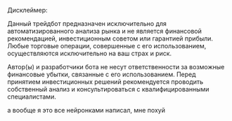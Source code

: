 Дисклеймер:

Данный трейдбот предназначен исключительно для автоматизированного анализа рынка и не является финансовой рекомендацией, инвестиционным советом или гарантией прибыли. Любые торговые операции, совершенные с его использованием, осуществляются исключительно на ваш страх и риск.

Автор(ы) и разработчики бота не несут ответственности за возможные финансовые убытки, связанные с его использованием. Перед принятием инвестиционных решений рекомендуется проводить собственный анализ и консультироваться с квалифицированными специалистами.

а вообще я это все нейронками написал, мне похуй
